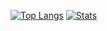 [![Top Langs](https://github-readme-stats.vercel.app/api/top-langs/?username=sntgl&layout=compact)](https://github.com/anuraghazra/github-readme-stats)
[![Stats](https://github-readme-stats.vercel.app/api?username=sntgl&hide_title=true&show_icons=true)](https://github.com/anuraghazra/github-readme-stats)
